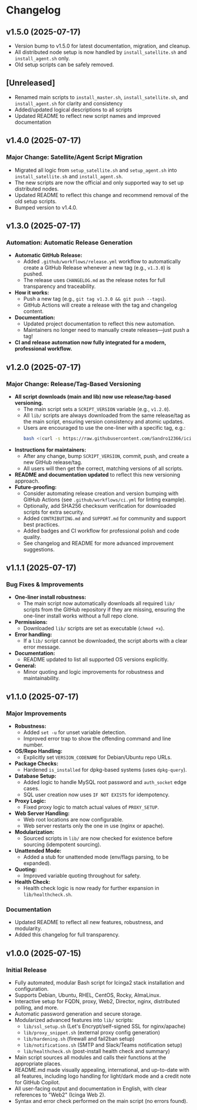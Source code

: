 # Changelog


## v1.5.0 (2025-07-17)
- Version bump to v1.5.0 for latest documentation, migration, and cleanup.
- All distributed node setup is now handled by `install_satellite.sh` and `install_agent.sh` only.
- Old setup scripts can be safely removed.

## [Unreleased]
- Renamed main scripts to `install_master.sh`, `install_satellite.sh`, and `install_agent.sh` for clarity and consistency
- Added/updated logical descriptions to all scripts
- Updated README to reflect new script names and improved documentation

## v1.4.0 (2025-07-17)
### Major Change: Satellite/Agent Script Migration
- Migrated all logic from `setup_satellite.sh` and `setup_agent.sh` into `install_satellite.sh` and `install_agent.sh`.
- The new scripts are now the official and only supported way to set up distributed nodes.
- Updated README to reflect this change and recommend removal of the old setup scripts.
- Bumped version to v1.4.0.

## v1.3.0 (2025-07-17)
### Automation: Automatic Release Generation
- **Automatic GitHub Release:**
  - Added `.github/workflows/release.yml` workflow to automatically create a GitHub Release whenever a new tag (e.g., `v1.3.0`) is pushed.
  - The release uses `CHANGELOG.md` as the release notes for full transparency and traceability.
- **How it works:**
  - Push a new tag (e.g., `git tag v1.3.0 && git push --tags`).
  - GitHub Actions will create a release with the tag and changelog content.
- **Documentation:**
  - Updated project documentation to reflect this new automation.
  - Maintainers no longer need to manually create releases—just push a tag!
- **CI and release automation now fully integrated for a modern, professional workflow.**

## v1.2.0 (2025-07-17)
### Major Change: Release/Tag-Based Versioning
- **All script downloads (main and lib) now use release/tag-based versioning.**
  - The main script sets a `SCRIPT_VERSION` variable (e.g., `v1.2.0`).
  - All `lib/` scripts are always downloaded from the same release/tag as the main script, ensuring version consistency and atomic updates.
  - Users are encouraged to use the one-liner with a specific tag, e.g.:
    ```sh
    bash <(curl -s https://raw.githubusercontent.com/Sandro12366/icinga-install-script/v1.2.0/install_icinga2.sh)
    ```
- **Instructions for maintainers:**
  - After any change, bump `SCRIPT_VERSION`, commit, push, and create a new GitHub release/tag.
  - All users will then get the correct, matching versions of all scripts.
- **README and documentation updated** to reflect this new versioning approach.
- **Future-proofing:**
  - Consider automating release creation and version bumping with GitHub Actions (see `.github/workflows/ci.yml` for linting example).
  - Optionally, add SHA256 checksum verification for downloaded scripts for extra security.
  - Added `CONTRIBUTING.md` and `SUPPORT.md` for community and support best practices.
  - Added badges and CI workflow for professional polish and code quality.
  - See changelog and README for more advanced improvement suggestions.

## v1.1.1 (2025-07-17)
### Bug Fixes & Improvements
- **One-liner install robustness:**
  - The main script now automatically downloads all required `lib/` scripts from the GitHub repository if they are missing, ensuring the one-liner install works without a full repo clone.
- **Permissions:**
  - Downloaded `lib/` scripts are set as executable (`chmod +x`).
- **Error handling:**
  - If a `lib/` script cannot be downloaded, the script aborts with a clear error message.
- **Documentation:**
  - README updated to list all supported OS versions explicitly.
- **General:**
  - Minor quoting and logic improvements for robustness and maintainability.

## v1.1.0 (2025-07-17)
### Major Improvements
- **Robustness:**
  - Added `set -u` for unset variable detection.
  - Improved error trap to show the offending command and line number.
- **OS/Repo Handling:**
  - Explicitly set `VERSION_CODENAME` for Debian/Ubuntu repo URLs.
- **Package Checks:**
  - Hardened `is_installed` for dpkg-based systems (uses `dpkg-query`).
- **Database Setup:**
  - Added logic to handle MySQL root password and `auth_socket` edge cases.
  - SQL user creation now uses `IF NOT EXISTS` for idempotency.
- **Proxy Logic:**
  - Fixed proxy logic to match actual values of `PROXY_SETUP`.
- **Web Server Handling:**
  - Web root locations are now configurable.
  - Web server restarts only the one in use (nginx or apache).
- **Modularization:**
  - Sourced scripts in `lib/` are now checked for existence before sourcing (idempotent sourcing).
- **Unattended Mode:**
  - Added a stub for unattended mode (env/flags parsing, to be expanded).
- **Quoting:**
  - Improved variable quoting throughout for safety.
- **Health Check:**
  - Health check logic is now ready for further expansion in `lib/healthcheck.sh`.

### Documentation
- Updated README to reflect all new features, robustness, and modularity.
- Added this changelog for full transparency.

## v1.0.0 (2025-07-15)
### Initial Release
- Fully automated, modular Bash script for Icinga2 stack installation and configuration.
- Supports Debian, Ubuntu, RHEL, CentOS, Rocky, AlmaLinux.
- Interactive setup for FQDN, proxy, Web2, Director, nginx, distributed polling, and more.
- Automatic password generation and secure storage.
- Modularized advanced features into `lib/` scripts:
  - `lib/ssl_setup.sh` (Let's Encrypt/self-signed SSL for nginx/apache)
  - `lib/proxy_snippet.sh` (external proxy config generation)
  - `lib/hardening.sh` (firewall and fail2ban setup)
  - `lib/notifications.sh` (SMTP and Slack/Teams notification setup)
  - `lib/healthcheck.sh` (post-install health check and summary)
- Main script sources all modules and calls their functions at the appropriate places.
- README.md made visually appealing, international, and up-to-date with all features, including logo handling for light/dark mode and a credit note for GitHub Copilot.
- All user-facing output and documentation in English, with clear references to "Web2" (Icinga Web 2).
- Syntax and error check performed on the main script (no errors found).
